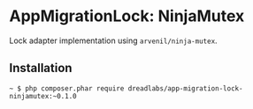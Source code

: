 # AppMigrationLock: NinjaMutex

Lock adapter implementation using `arvenil/ninja-mutex`.

## Installation

    ~ $ php composer.phar require dreadlabs/app-migration-lock-ninjamutex:~0.1.0
